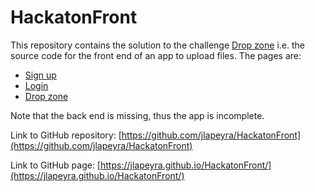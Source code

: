 # HackatonFront

This repository contains the solution to the challenge [Drop zone](https://nuwe.io/dev/competitions/fundacion-esplai-hackathon/fundacion-esplai-hackathon-reto-frontend) i.e. the source code for the front end of an app to upload files. The pages are:

- [Sign up](signup.html)
- [Login](login.html)
- [Drop zone](drop_zone.html)

Note that the back end is missing, thus the app is incomplete.



Link to GitHub repository: [https://github.com/jlapeyra/HackatonFront](https://github.com/jlapeyra/HackatonFront)

Link to GitHub page: [https://jlapeyra.github.io/HackatonFront/](https://jlapeyra.github.io/HackatonFront/)

